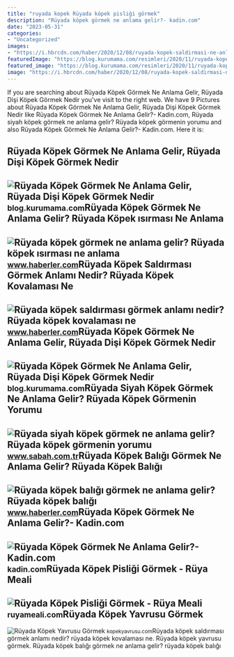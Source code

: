 ```yaml
---
title: "ruyada kopek Rüyada köpek pisliği görmek"
description: "Rüyada köpek görmek ne anlama gelir?- kadin.com"
date: "2023-05-31"
categories:
- "Uncategorized"
images:
- "https://i.hbrcdn.com/haber/2020/12/08/ruyada-kopek-saldirmasi-ne-anlama-gelir-ruyada-13787495_5309_amp.jpg"
featuredImage: "https://blog.kurumama.com/resimleri/2020/11/ruyada-kopek-gormek.jpg"
featured_image: "https://blog.kurumama.com/resimleri/2020/11/ruyada-kopek-gormek.jpg"
image: "https://i.hbrcdn.com/haber/2020/12/08/ruyada-kopek-saldirmasi-ne-anlama-gelir-ruyada-13787495_5309_amp.jpg"
---
```


If you are searching about Rüyada Köpek Görmek Ne Anlama Gelir, Rüyada Dişi Köpek Görmek Nedir you've visit to the right web. We have 9 Pictures about Rüyada Köpek Görmek Ne Anlama Gelir, Rüyada Dişi Köpek Görmek Nedir like Rüyada Köpek Görmek Ne Anlama Gelir?- Kadin.com, Rüyada siyah köpek görmek ne anlama gelir? Rüyada köpek görmenin yorumu and also Rüyada Köpek Görmek Ne Anlama Gelir?- Kadin.com. Here it is:

Rüyada Köpek Görmek Ne Anlama Gelir, Rüyada Dişi Köpek Görmek Nedir
-------------------------------------------------------------------

 ![Rüyada Köpek Görmek Ne Anlama Gelir, Rüyada Dişi Köpek Görmek Nedir](https://blog.kurumama.com/resimleri/2020/11/ruyada-kopek-gormek.jpg) <small>blog.kurumama.com</small>Rüyada Köpek Görmek Ne Anlama Gelir? Rüyada Köpek ısırması Ne Anlama
--------------------------------------------------------------------

 ![Rüyada köpek görmek ne anlama gelir? Rüyada köpek ısırması ne anlama](https://i.hbrcdn.com/haber/2019/10/24/ruyada-kopek-gormek-ne-anlama-gelir-12558072_9761_amp.jpg) <small>www.haberler.com</small>Rüyada Köpek Saldırması Görmek Anlamı Nedir? Rüyada Köpek Kovalaması Ne
-----------------------------------------------------------------------

 ![Rüyada köpek saldırması görmek anlamı nedir? Rüyada köpek kovalaması ne](https://i.hbrcdn.com/haber/2020/12/08/ruyada-kopek-saldirmasi-ne-anlama-gelir-ruyada-13787495_5309_amp.jpg) <small>www.haberler.com</small>Rüyada Köpek Görmek Ne Anlama Gelir, Rüyada Dişi Köpek Görmek Nedir
-------------------------------------------------------------------

 ![Rüyada Köpek Görmek Ne Anlama Gelir, Rüyada Dişi Köpek Görmek Nedir](https://blog.kurumama.com/resimleri/2020/11/ruyada-kopek-gormek-ne-anlama-gelir.jpg) <small>blog.kurumama.com</small>Rüyada Siyah Köpek Görmek Ne Anlama Gelir? Rüyada Köpek Görmenin Yorumu
-----------------------------------------------------------------------

 ![Rüyada siyah köpek görmek ne anlama gelir? Rüyada köpek görmenin yorumu](https://iasbh.tmgrup.com.tr/84a6ec/752/395/0/17/800/437?u=https://isbh.tmgrup.com.tr/sbh/2019/10/30/ruyada-siyah-kopek-gormek-ne-anlama-gelir-ruyada-kopek-gormenin-yorumu-1572431200774.jpg) <small>www.sabah.com.tr</small>Rüyada Köpek Balığı Görmek Ne Anlama Gelir? Rüyada Köpek Balığı
---------------------------------------------------------------

 ![Rüyada köpek balığı görmek ne anlama gelir? Rüyada köpek balığı](https://i.hbrcdn.com/haber/2021/07/08/ruyada-kopek-baligi-gormek-ne-anlama-gelir-14253238_1457_amp.jpg) <small>www.haberler.com</small>Rüyada Köpek Görmek Ne Anlama Gelir?- Kadin.com
-----------------------------------------------

 ![Rüyada Köpek Görmek Ne Anlama Gelir?- Kadin.com](https://cdn.kadin.com/images/posts/8/6/4/ruyada-kopek-gormek-ne-anlama-gelir-1516977867.png) <small>kadin.com</small>Rüyada Köpek Pisliği Görmek - Rüya Meali
----------------------------------------

 ![Rüyada Köpek Pisliği Görmek - Rüya Meali](http://ruyameali.com/wp-content/uploads/2019/01/ruyada-kopek-pisligi-gormek-.jpg) <small>ruyameali.com</small>Rüyada Köpek Yavrusu Görmek
---------------------------

 ![Rüyada Köpek Yavrusu Görmek](https://kopekyavrusu.com/uploads/images/2021/12/22/ruyada-kopek-yavrusu-gormek-61c345dfe1a7d.jpg) <small>kopekyavrusu.com</small>Rüyada köpek saldırması görmek anlamı nedir? rüyada köpek kovalaması ne. Rüyada köpek yavrusu görmek. Rüyada köpek balığı görmek ne anlama gelir? rüyada köpek balığı
